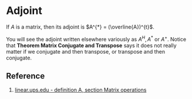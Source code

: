 # Adjoint

If $A$ is a matrix, then its adjoint is $A^{*} = (\overline{A})^{t}$.

You will see the adjoint written elsewhere variously as $A^H, A^{*} \text{ or } A^{+}$. Notice that **Theorem Matrix Conjugate and Transpose** says it does not really matter if we conjugate and then transpose, or transpose and then conjugate.

## Reference

1. [linear.ups.edu - definition A, section Matrix operations](http://linear.ups.edu/html/section-MO.html)